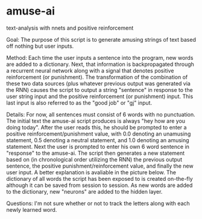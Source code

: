 # amuse-ai
text-analysis with nnets and positive reinforcement

Goal: The purpose of this script is to generate amusing strings of text based off nothing but user inputs.

Method: Each time the user inputs a sentence into the program, new words are added to a dictionary. Next, that information is backpropagated through a recurrent neural network along with a signal that denotes positive reinforcement (or punishment). The transformation of the combination of these two data sources (plus whatever previous output was generated via the RNN) causes the script to output a string "sentence" in response to the user string input and the positive reinforcement (or punishment) input. This last input is also referred to as the "good job" or "gj" input. 

Details: For now, all sentences must consist of 6 words with no punctuation. The initial text the amuse-ai script produces is always "hey how are you doing today". After the user reads this, he should be prompted to enter a positive reinforcement/punishment value, with 0.0 denoting an unamusing statement, 0.5 denoting a neutral statement, and 1.0 denoting an amusing statement. Next the user is prompted to enter his own 6 word sentence in "response" to the amuse-ai. The script then generates a new statement based on (in chronological order utilizing the RNN) the previous output sentence, the positive punishment/reinforcement value, and finally the new user input. A better explanation is avaliable in the picture below. The dictionary of all words the script has been exposed to is created on-the-fly although it can be saved from session to session. As new words are added to the dictionary, new "neurons" are added to the hidden layer.

Questions: I'm not sure whether or not to track the letters along with each newly learned word.


